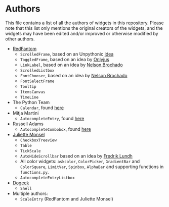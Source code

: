 # Authors
This file contains a list of all the authors of widgets in this repository. Please note that this list only mentions the original creators of the widgets, and the widgets may have been edited and/or improved or otherwise modified by other authors.

- [RedFantom](https://www.github.com/RedFantom)
  * `ScrolledFrame`, based on an Unpythonic [idea](http://tkinter.unpythonic.net/wiki/VerticalScrolledFrame)
  * `ToggledFrame`, based on an idea by [Onlyjus](http://stackoverflow.com/questions/13141259/expandable-and-contracting-frame-in-tkinter)
  * `LinkLabel`, based on an idea by [Nelson Brochado](https://www.github.com/nbro)
  * `ScrolledListbox`
  * `FontChooser`, based on an idea by [Nelson Brochado](https://www.github.com/nbro)
  * `FontSelectFrame`
  * `Tooltip`
  * `ItemsCanvas`
  * `TimeLine`
- The Python Team
  * `Calendar`, found [here](http://svn.python.org/projects/sandbox/trunk/ttk-gsoc/samples/ttkcalendar.py)
- Mitja Martini
  * `AutocompleteEntry`, found [here](https://mail.python.org/pipermail/tkinter-discuss/2012-January/003041.html)
- Russell Adams
  * `AutocompleteCombobox`, found [here](https://mail.python.org/pipermail/tkinter-discuss/2012-January/003041.html)
- [Juliette Monsel](https://www.github.com/j4321)
  * `CheckboxTreeview`
  * `Table`
  * `TickScale`
  * `AutoHideScrollbar` based on an idea by [Fredrik Lundh](effbot.org/zone/tkinter-autoscrollbar.htm)
  * All color widgets: `askcolor`, `ColorPicker`, `GradientBar` and `ColorSquare`, `LimitVar`, `Spinbox`, `AlphaBar` and supporting functions in `functions.py`.
  * `AutocompleteEntryListbox`
- [Dogeek](https://www.github.com/Dogeek)
  * `Shell`
- Multiple authors:
  * `ScaleEntry` (RedFantom and Juliette Monsel)
